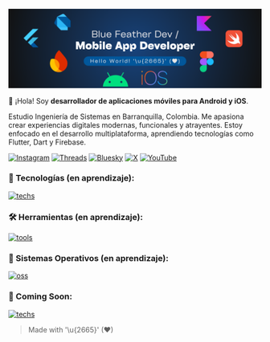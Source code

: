<!-- # Hello World! '\u{2665}' -->

<!-- ![header](https://capsule-render.vercel.app/api?type=waving&height=200&color=155E95&text=Hello%20World!%20'\u{2665}'&section=header&reversal=true&textBg=false&fontColor=F2EFE7&fontSize=41&fontAlignY=39&animation=fadeIn) -->

![](bluefeatherdev_header.png)

📲 ¡Hola! Soy **desarrollador de aplicaciones móviles para Android y iOS**.

Estudio Ingeniería de Sistemas en Barranquilla, Colombia.
Me apasiona crear experiencias digitales modernas, funcionales y atrayentes.
Estoy enfocado en el desarrollo multiplataforma, aprendiendo tecnologías como Flutter, Dart y Firebase.

[![Instagram](https://img.shields.io/badge/instagram-bluefeather.dev-FF0069?style=for-the-badge&logo=instagram&labelColor=101010)](https://www.instagram.com/bluefeather.dev)
[![Threads](https://img.shields.io/badge/threads-bluefeather.dev-000000?style=for-the-badge&logo=threads&labelColor=101010)](https://www.threads.com/@bluefeather.dev)
[![Bluesky](https://img.shields.io/badge/bluesky-bluefeatherdev-0285FF?style=for-the-badge&logo=bluesky&labelColor=101010)](https://bsky.app/profile/bluefeatherdev.bsky.social)
[![X](https://img.shields.io/badge/x_(twitter)-bluefeatherdev-000000?style=for-the-badge&logo=x&labelColor=101010)](https://x.com/bluefeatherdev)
[![YouTube](https://img.shields.io/badge/youtube-bluefeatherdev-FF0000?style=for-the-badge&logo=youtube&labelColor=101010)](https://www.youtube.com/@bluefeatherdev)

### 🎯 Tecnologías (en aprendizaje):
<!-- [![techs](https://skillicons.dev/icons?i=flutter,dart,firebase)](https://skillicons.dev) -->
[![techs](https://skills.syvixor.com/api/icons?i=flutter,dart,firebase,bash)](https://github.com/syvixor/skills-icons)

### 🛠️ Herramientas (en aprendizaje):
<!-- [![tools](https://skillicons.dev/icons?i=git,github,figma,obsidian,notion)](https://skillicons.dev) -->
[![tools](https://skills.syvixor.com/api/icons?i=git,github,vscode,figma,obsidian,notion)](https://github.com/syvixor/skills-icons)

### 🔄 Sistemas Operativos (en aprendizaje):
<!-- [![oss](https://skillicons.dev/icons?i=windows,linux)](https://skillicons.dev) -->
[![oss](https://skills.syvixor.com/api/icons?i=android,ios,windows,macos,linux)](https://github.com/syvixor/skills-icons)

### 🔭 Coming Soon:
[![techs](https://skills.syvixor.com/api/icons?i=bloc,riverpod,getx,kotlin,jetpackcompose,androidstudio,swift,swiftui,xcode)](https://github.com/syvixor/skills-icons)

> Made with '\u{2665}' (♥)
